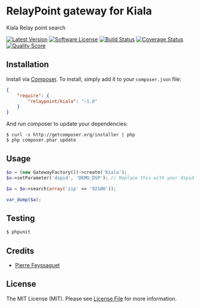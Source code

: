 RelayPoint gateway for Kiala
======

Kiala Relay point search

[![Latest Version](https://img.shields.io/github/release/pfeyssaguet/relaypoint-kiala.svg?style=flat-square)](https://github.com/pfeyssaguet/relaypoint-kiala/releases)
[![Software License](https://img.shields.io/badge/license-MIT-brightgreen.svg?style=flat)](LICENSE.md)
[![Build Status](https://img.shields.io/travis/pfeyssaguet/relaypoint-kiala/master.svg?style=flat-square)](https://travis-ci.org/pfeyssaguet/relaypoint-kiala)
[![Coverage Status](https://img.shields.io/scrutinizer/coverage/g/pfeyssaguet/relaypoint-kiala.svg?style=flat-square)](https://scrutinizer-ci.com/g/pfeyssaguet/relaypoint-kiala/code-structure)
[![Quality Score](https://img.shields.io/scrutinizer/g/pfeyssaguet/relaypoint-kiala.svg?style=flat-square)](https://scrutinizer-ci.com/g/pfeyssaguet/relaypoint-kiala)

## Installation

Install via [Composer](http://getcomposer.org/). To install, simply add it
to your `composer.json` file:

```json
{
    "require": {
        "relaypoint/kiala": "~1.0"
    }
}
```

And run composer to update your dependencies:

    $ curl -s http://getcomposer.org/installer | php
    $ php composer.phar update

## Usage

``` php
$o = (new GatewayFactory())->create('Kiala');
$o->setParameter('dspid', 'DEMO_DSP'); // Replace this with your dspid

$a = $o->search(array('zip' => '92100'));

var_dump($a);
```

## Testing

``` bash
$ phpunit
```

## Credits

- [Pierre Feyssaguet](https://github.com/pfeyssaguet)

## License

The MIT License (MIT). Please see [License File](LICENSE.md) for more information.

